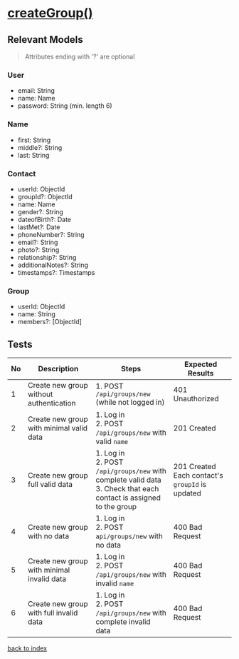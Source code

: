 # [createGroup()](../../../../../backend/src/controllers/groupController.ts)
## Relevant Models
> Attributes ending with '?' are optional
### User
* email: String
* name: Name
* password: String (min. length 6)

### Name
* first: String
* middle?: String
* last: String

### Contact
* userId: ObjectId
* groupId?: ObjectId
* name: Name
* gender?: String
* dateofBirth?: Date
* lastMet?: Date
* phoneNumber?: String
* email?: String
* photo?: String
* relationship?: String
* additionalNotes?: String
* timestamps?: Timestamps

### Group
* userId: ObjectId
* name: String
* members?: [ObjectId]

## Tests
| No  | Description                                | Steps                                                                                                                  | Expected Results                                   |
| --- | ------------------------------------------ | ---------------------------------------------------------------------------------------------------------------------- | -------------------------------------------------- |
| 1   | Create new group without authentication    | 1. POST `/api/groups/new` (while not logged in)                                                                        | 401 Unauthorized                                   |
| 2   | Create new group with minimal valid data   | 1. Log in<br>2. POST `/api/groups/new` with valid `name`                                                               | 201 Created                                        |
| 3   | Create new group full valid data           | 1. Log in<br>2. POST `/api/groups/new` with complete valid data<br>3. Check that each contact is assigned to the group | 201 Created<br>Each contact's `groupId` is updated |
| 4   | Create new group with no data              | 1. Log in<br>2. POST `api/groups/new` with no data                                                                     | 400 Bad Request                                    |
| 5   | Create new group with minimal invalid data | 1. Log in<br>2. POST `/api/groups/new` with invalid `name`                                                             | 400 Bad Request                                    |
| 6   | Create new group with full invalid data    | 1. Log in<br>2. POST `/api/groups/new` with complete invalid data                                                      | 400 Bad Request                                    |
[back to index](./index.md)